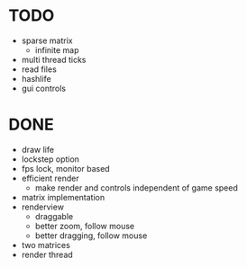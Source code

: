 
# TODO
* sparse matrix
  * infinite map
* multi thread ticks
* read files
* hashlife
* gui controls



# DONE
* draw life
* lockstep option
* fps lock, monitor based
* efficient render
  * make render and controls independent of game speed
* matrix implementation
* renderview
  * draggable
  * better zoom, follow mouse
  * better dragging, follow mouse
* two matrices
* render thread
